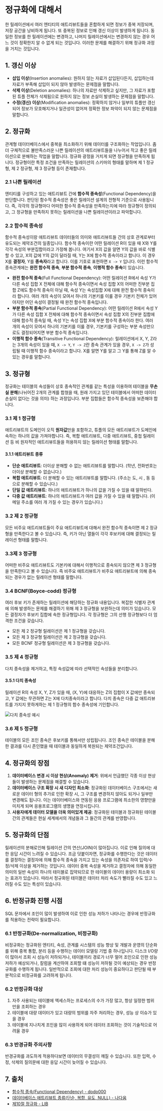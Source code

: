 # 정규화에 대해서

한 릴레이션에서 여러 엔티티의 애트리뷰트들을 혼합하게 되면 정보가 중복 저장되며, 저장 공간을 낭비하게 됩니다. 또 중복된 정보로 인해 갱신 이상이 발생하게 됩니다. 동일한 정보를 한 릴레이션에는 변경하고, 나머지 릴레이션에서는 변경하지 않는 경우 어느 것이 정확한지 알 수 없게 되는 것입니다. 이러한 문제를 해결하기 위해 정규화 과정을 거치는 것입니다.

## 1. 갱신 이상

- **삽입 이상**(Insertion anomalies): 원하지 않는 자료가 삽입된다든지, 삽입하는데 자료가 부족해 삽입이 되지 않아 발생하는 문제점을 말합니다.
- **삭제 이상**(Deletion anomalies): 하나의 자료만 삭제하고 싶지만, 그 자료가 포함된 튜플 전체가 삭제됨으로 원하지 않는 정보 손실이 발생하는 문제점을 말합니다.
- **수정(갱신) 이상**(Modification anomalies): 정확하지 않거나 일부의 튜플만 갱신되어 정보가 모호해지거나 일관성이 없어져 정확한 정보 파악이 되지 않는 문제점을 말합니다.

## 2. 정규화

관계형 데이터베이스에서 중복을 최소화하기 위해 데이터를 구조화하는 작업입니다. 좀 더 구체적으로 불만족스러운 나쁜 릴레이션의 애트리뷰트들을 나누어서 작고 좋은 릴레이션으로 분해하는 작업을 말합니다. 정규화 광정을 거치게 되면 정규형을 만족하게 됩니다. 정규형이란 특정 조건을 만족하는 릴레이션의 스키마의 형태를 말하며 제 1 정규형, 제 2 정규형, 제 3 정규형 등이 존재합니다.

### 2.1 나쁜 릴레이션

엔티티를 구성하고 있는 애트리뷰트 간에 **함수적 종속성**(Functional Dependency)을 판단합니다. 판단된 함수적 종속성은 좋은 릴레이션 설계의 전형적 기준으로 사용됩니다. 즉, 각각의 정규형마다 어떠한 함수적 종속성을 만족하는지에 따라 정규형이 정의되고, 그 정규형을 만족하지 못하는 릴레이션을 나쁜 릴레이션이라고 파악합니다.

### 2.2 함수적 종속성

함수적 종속성이랑 애트리뷰트 데이터들의 의미와 애트리뷰트들 간의 상호 관계로부터 유도되는 제약조건의 일종입니다. 함수적 종속이란 어떤 릴레이션 R이 있을 때 X와 Y를 각각 속성의 부분집합이라고 가정해 봅니다. 여기서 X의 값을 알면 Y의 값을 바로 식별할 수 있고, X의 값에 Y의 값이 달라질 때, Y는 X에 함수적 종속이라고 합니다. 이 경우 X를 **결정자**, Y를 **종속자**라고 합니다. 이를 기호로 표현하면 `X -> Y` 입니다. 이런 함수적 종속관계에는 **완전 함수적 종속**, **부분 함수적 종속**, **이행적 함수 종속**이 있습니다.

- **완전 함수적 종속**(Full Functional Dependency): 어떤 릴레이션 R에서 속성 Y가 다른 속성 집합 X 전체에 대해 함수적 종속이면서 속성 집합 X의 어떠한 진부분 집합 Z에도 함수적 종속이 아닐 때, 속성 Y는 속성집합 X에 대해 완전 함수적 종속이라 합니다. 여러 개의 속성이 모여서 하나의 기본키를 이룰 경우 기본키 전체가 있어야지만 어던 속성이 결정될 때 완전 함수적 종속입니다.
- **부분 함수적 종속**(Partial Functional Dependency): 어떤 릴레이션 R에서 속성 Y가 다른 속성 집합 X 전체에 대해 함수적 종속이면서 속성 집합 X의 진부분 집합에 대해 함수적 종속일 때, 속성 Y는 속성 집합 X에 부분 함수적 종속이라 한다. 여러 개의 속성이 모여서 하나의 기본키를 이룰 경우, 기본키를 구성하는 부분 속성만으로도 결정되어지면 부분 함수적 종속입니다.
- **이행적 함수 종속**(Transitive Functional Dependency): 릴레이션에서 X, Y, Z라는 3개의 속성이 있을 때, `X -> Y`, `Y -> Z`란 종속 관계가 있을 경우, `X -> Z`가 성립될 때 이행적 함수 종속이라고 합니다. X를 알면 Y를 알고 그 Y를 통해 Z를 알 수 있는 경우를 말합니다.

## 3. 정규형

정규화는 테이블의 속성들이 상호 종속적인 관계를 같는 특성을 이용하여 테이블을 **무손실 분해**(나뉘어진 2개의 관계를 합쳤을 때, 원래 가지고 있던 테이블에서 어떠한 데이터 손실이 없다는 것을 의미) 하는 과정입니다. 부분 집합들은 함수적 종속성을 보존해야 합니다.

### 3.1 제 1 정규형

애트리뷰트의 도메인이 오직 **원자값**만을 포함하고, 튜플의 모든 애트리뷰트가 도메인에 속하는 하나의 값을 가져야합니다. 즉, 복합 애트리뷰트, 다중 애트리뷰트, 중첩 릴레이션 등 비 원자적인 애트리뷰트들을 허용하지 않는 릴레이션 형태를 말합니다.

#### 3.1.1 애트리뷰트 종류

- **단순 애트리뷰트**: 더이상 분해할 수 없는 애트리뷰트를 말합니다. (학년, 전화번호는 더이상 분해할 수 없습니다.)
- **복합 애트리뷰트**: 더 분해할 수 있는 애트리뷰트를 말합니다. (주소는 도, 시 , 동 등으로 분해할 수 있습니다.)
- **단일 값 애트리뷰트**: 하나의 애트리뷰트가 하나의 값을 가질 수 있을 떄 말하빈다.
- **다중 값 애트리뷰트**: 하나의 애트리뷰트가 여러 값을 가질 수 있을 떄 말합니다. (이메일 주소를 여러 개 가질 수 있는 경우가 있습니다.)

### 3.2 제 2 정규형

모든 비주요 애트리뷰트들이 주요 애트리뷰트에 대해서 완전 함수적 종속이면 제 2 정규형을 만족한다고 볼 수 있습니다. 즉, 키가 아닌 열들이 각각 후보키에 대해 결정되는 릴레이션 형태를 말합니다.

### 3.3제 3 정규형

어떠한 비주요 애트리뷰트도 기본키에 대해서 이행적으로 종속되지 않으면 제 3 정규형을 만족한다고 볼 수 있습니다. 즉 비주요 애트리뷰트가 비주요 애트리뷰트에 의해 종속되는 경우가 없는 릴레이션 형태를 말합니다.

### 3.4 BCNF(Boyce-codd) 정규형

여러 후보 키가 존재하는 릴레이션에 해당하는 정규화 내용입니다. 복잡한 식별자 관계에 의해 발생하는 문제를 해결하기 위해 제 3 정규형을 보완하는데 의미가 있습니다. 모든 결정자가 후보키 집합에 속한 정규형입니다. 각 정규형은 그의 선행 정규형보다 더 엄격한 조건을 갖습니다.

- 모든 제 2 정규형 릴레이션은 제 1 정규형을 갖습니다.
- 모든 제 3 정규형 릴레이션은 제 2 정규형을 갖습니다.
- 모든 BCNF 정규형 릴레이션은 제 3 정규형을 갖습니다.

### 3.5 제 4 정규형

다치 종속성을 제거하고, 특정 속성값에 따라 선택적인 속성들을 분리합니다.

#### 3.5.1 다치 종속성

릴레이션 R의 속성 X, Y, Z가 있을 때, (X, Y)에 대응하는 Z의 집합이 X 값에만 종속되고, Y 값에는 무관하면 Z는 X에 다치종속이라고 합니다. 다치 종속은 다중 값 애트리뷰트를 가지지 못하게하는 제 1 정규형의 함수 종속성에 기인합니다.

![다치 종속성 예시](../_images/database-normalization01.png)

### 3.6 제 5 정규형

테이블의 모든 조인 종속은 후보키를 통해서만 성립됩니다. 조인 종속은 테이블을 분해한 결과를 다시 존인했을 때 테이블과 동일하게 복원되는 제약조건입니다.

## 4. 정규화의 장점

1. **데이터베이스 변경 시 이상 현상(Anomaly) 제거**: 위에서 언급했던 각종 이상 현상들이 발생하는 문제점을 해결할 수 있습니다.
2. **데이터베이스 구조 확장 시 새 디자인 최소화**: 정규화된 데이터베이스 구조에서는 새로운 데이터 형의 추가로 인한 확장 시, 그 구조를 변경하지 않아도 되거나 일부만 변경해도 됩니다. 이는 데이터베이스와 연동된 응용 프로그램에 최소한의 영향만을 미치게 되며 응용프로그램의 생명을 연장시킵니다.
3. **사용자에게 데이터 모델을 더욱 의미있게 제공**: 정규화된 테이블과 정규화된 테이블간의 관계들은 현실 세계에서의 개념들과 그 들간의 관계를 반영합니다.

## 5. 정규화의 단점

릴레이션의 분해로인해 릴레이션 간의 연산(JOIN)이 많아집니다. 이로 인해 질의에 대한 응답 시간이 느려질 수 있습니다. 조금 덧붙이자면, 정규화를 수행한다는 것은 데이터를 결정하는 결정자에 의해 함수적 종속을 가지고 있는 속성을 의존자로 하여 입력/수정/삭제 이상을 제거하는 것입니다. 데이터 중복 속성을 제거하고 결정자에 의해 동일한 의미의 일반 속성이 하나의 테이블로 집약되므로 한 테이블의 데이터 용량이 최소화 되는 효과가 있습니다. 따라서 정규화된 테이블은 데이터 처리 속도가 빨라질 수도 있고 느려질 수도 있는 특성이 있습니다.

## 6. 반정규화 진행 시점

SQL 문자에서 조인이 많이 발생하여 이로 인한 성능 저하가 나타나는 경우에 반정규화를 적용하는 전략이 필요합니다.

### 6.1 반정규화(De-normalization, 비정규화)

비정규화는 정규화된 엔티티, 속성, 관계를 시스템의 성능 향상 및 개발과 운영의 단순화를 위해 중복 통합, 분리 등을 수행하는 데이터 모델링 기법 중 하나입니다. 디스크 I/O량이 많아서 조회 시 성능이 저하되거나, 테이블끼리 경로가 너무 멀어 조인으로 인한 성능 저하가 예상되거나, 칼럼을 계산하여 조회할 떄 성능이 저하될 것이 예상되는 경우 반정규화를 수행하게 됩니다. 일반적으로 조회에 대한 처리 성능이 중요하다고 판단될 때 부분적으로 비정규화를 고려하게 됩니다.

### 6.2 반정규화 대상

1. 자주 사용되는 테이블에 엑세스하는 프로세스의 수가 가장 많고, 항상 일정한 범위만을 조회하는 경우
2. 테이블에 대량 데이터가 있고 대량의 범위를 자주 처리하는 경우, 성능 상 이슈가 있을 경우
3. 테이블에 지나치게 조인을 많이 사용하게 되어 데이터 조회하는 것이 기술적으로 어려울 경우

### 6.3 반경규화 주의사항

반경규화를 과도하게 적용하다보면 데이터의 무결성이 깨질 수 있습니다. 또한 입력, 수정, 삭제의 질의문에 대한 응답 시간이 늦어질 수 있습니다.

## 7. 출처

- [함수적 종속(Functional Dependency) - dodo000](https://dodo000.tistory.com/20)
- [데이터베이스 애트리뷰트 종류(단순, 복합, 유도, NULL) - 나다움](https://life-with-coding.tistory.com/279)
- [제10절 정규화 - LIB](https://m.blog.naver.com/gkenq/220739794662)
